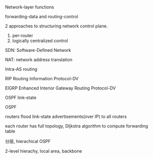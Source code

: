 Network-layer functions

forwarding-data and routing-control

2 approaches to structuring network control plane.

1. per-router
2. logically centralized control

SDN: Software-Defined Network

NAT: network address translation

Intra-AS routing

RIP Routing Information Protocol-DV

EIGRP Enhanced Interior Gateway Routing Protocol-DV

OSPF link-state

OSPF

routers flood link-state advertisements(over IP) to all routers 

each router has full topology, DIjkstra algorithm to compute forwarding table

分层, hierachical OSPF

2-level hierachy, local area, backbone

